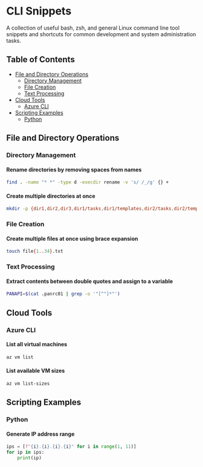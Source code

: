 # CLI Snippets

A collection of useful bash, zsh, and general Linux command line tool snippets and shortcuts for common development and system administration tasks.

## Table of Contents

- [File and Directory Operations](#file-and-directory-operations)
  - [Directory Management](#directory-management)
  - [File Creation](#file-creation)
  - [Text Processing](#text-processing)
- [Cloud Tools](#cloud-tools)
  - [Azure CLI](#azure-cli)
- [Scripting Examples](#scripting-examples)
  - [Python](#python)

## File and Directory Operations

### Directory Management

#### Rename directories by removing spaces from names

```bash
find . -name "* *" -type d -execdir rename -v 's/ /_/g' {} +
```

#### Create multiple directories at once

```bash
mkdir -p {dir1,dir2,dir3,dir1/tasks,dir1/templates,dir2/tasks,dir2/templates,dir3/tasks}
```

### File Creation

#### Create multiple files at once using brace expansion

```bash
touch file{1..34}.txt
```

### Text Processing

#### Extract contents between double quotes and assign to a variable

```bash
PANAPI=$(cat .panrc01 | grep -o '"[^"]*"')
```

## Cloud Tools

### Azure CLI

#### List all virtual machines

```bash
az vm list
```

#### List available VM sizes

```bash
az vm list-sizes
```

## Scripting Examples

### Python

#### Generate IP address range

```python
ips = [f"{i}.{i}.{i}.{i}" for i in range(1, 11)]
for ip in ips:
    print(ip)
```